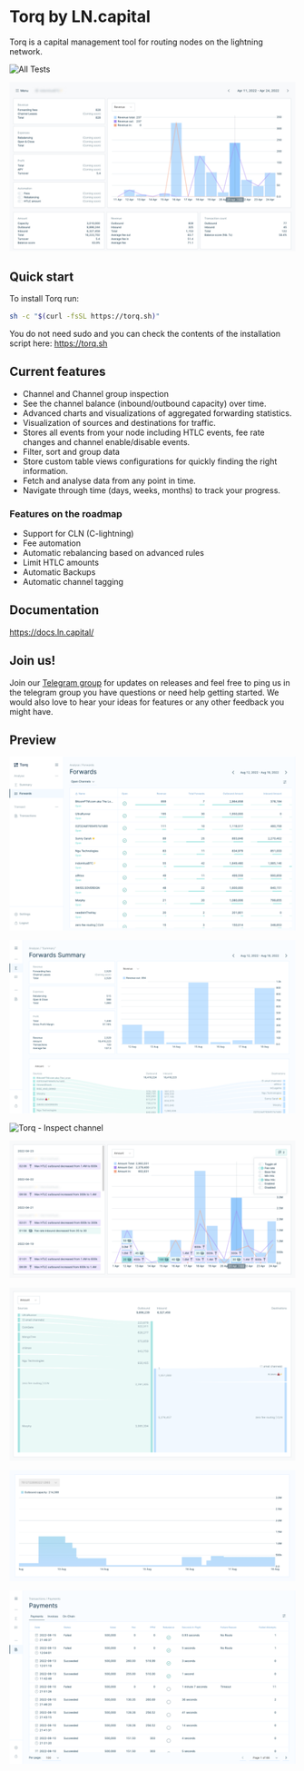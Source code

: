 # Torq by LN.capital

Torq is a capital management tool for routing nodes on the lightning network.

![All Tests](https://github.com/lncapital/torq/actions/workflows/test-on-push.yml/badge.svg)

![Torq - Inspect channel](./Torq-Inspect-channel.png)

## Quick start

To install Torq run:
```sh
sh -c "$(curl -fsSL https://torq.sh)"
```

You do not need sudo and you can check the contents of the installation script here: https://torq.sh

## Current features

- Channel and Channel group inspection
- See the channel balance (inbound/outbound capacity) over time.
- Advanced charts and visualizations of aggregated forwarding statistics.
- Visualization of sources and destinations for traffic.
- Stores all events from your node including HTLC events, fee rate changes and channel enable/disable events.
- Filter, sort and group data
- Store custom table views configurations for quickly finding the right information.
- Fetch and analyse data from any point in time.
- Navigate through time (days, weeks, months) to track your progress.

### Features on the roadmap

- Support for CLN (C-lightning)
- Fee automation
- Automatic rebalancing based on advanced rules
- Limit HTLC amounts
- Automatic Backups
- Automatic channel tagging

## Documentation

https://docs.ln.capital/

## Join us!
Join our [Telegram group](https://t.me/joinchat/V-Dks6zjBK4xZWY0) for updates on releases
and feel free to ping us in the telegram group you have questions or need help getting started.
We would also love to hear your ideas for features or any other feedback you might have.

## Preview

![Torq - Forwards](./forwards-table.png)

![Torq - Forwards Summary](./forwards-summary.png)

![Torq - Inspect channel](./inspect-channel.png)

![Torq - Events](./Torq-Events.png)

![Torq - Flow](./Torq-Flow.png)

![Torq - Balance over time](./balance-graph.png)

![Torq - Payments](./payments.png)

